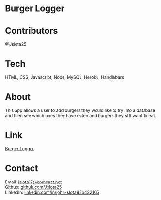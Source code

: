# Burger Logger

# Contributors
@Jslota25

# Tech
HTML, CSS, Javascript, Node, MySQL, Heroku, Handlebars

# About
This app allows a user to add burgers they would like to try into a database and then see which ones they have eaten and burgers they still want to eat.  

# Link
<a href ="https://burger-logger-slota.herokuapp.com/">Burger Logger</a>

# Contact
Email: <a href="mailto:jslota17@comcast.net">jslota17@comcast.net</a> <br>
Github: <a href="https://github.com/Jslota25">github.com/Jslota25</a> <br>
LinkedIn: <a href="https://www.linkedin.com/in/john-slota-83b432165/">linkedin.com/in/john-slota83b432165</a>
